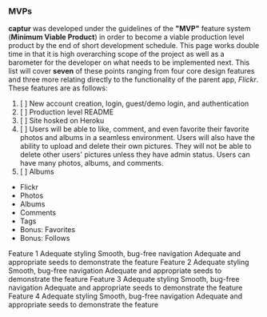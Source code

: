 ### MVPs

**captur** was developed  under the guidelines of the **"MVP"** feature system (__Minimum Viable Product__) in order to become a viable production level product by the end of short development schedule. This page works double time in that it is high overarching scope of the project as well as a barometer for the developer on what needs to be implemented next. This list will cover **seven** of these points ranging from four core design features and three more relating directly to the functionality of the parent app, _Flickr_. These features are as follows:

1. [ ] New account creation, login, guest/demo login, and authentication
2. [ ] Production level README
3. [ ] Site hosked on Heroku
4. [ ] Users will be able to like, comment, and even favorite their favorite photos and albums in a seamless environment. Users will also have the ability to upload and delete their own pictures. They will not be able to delete other users' pictures unless they have admin status. Users can have many photos, albums, and comments.
5. [ ] Albums

* Flickr
* Photos
* Albums
* Comments
* Tags
* Bonus: Favorites
* Bonus: Follows

Feature 1
Adequate styling
Smooth, bug-free navigation
Adequate and appropriate seeds to demonstrate the feature
Feature 2
Adequate styling
Smooth, bug-free navigation
Adequate and appropriate seeds to demonstrate the feature
Feature 3
Adequate styling
Smooth, bug-free navigation
Adequate and appropriate seeds to demonstrate the feature
Feature 4
Adequate styling
Smooth, bug-free navigation
Adequate and appropriate seeds to demonstrate the feature
